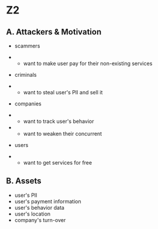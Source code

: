 # Z2

## A. Attackers & Motivation

- scammers
- - want to make user pay for their non-existing services

- criminals 
- - want to steal user's PII and sell it

- companies 
- - want to track user's behavior
- - want to weaken their concurrent 

- users
- - want to get services for free

## B. Assets

- user's PII
- user's payment information
- user's behavior data
- user's location
- company's turn-over


